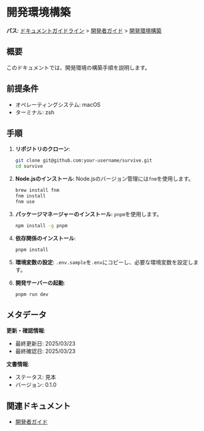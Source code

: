 # 開発環境構築

**パス**: [ドキュメントガイドライン](../../../README.md) > [開発者ガイド](../README.md) > [開発環境構築](./README.md)

## 概要

このドキュメントでは、開発環境の構築手順を説明します。

## 前提条件

- オペレーティングシステム: macOS
- ターミナル: zsh

## 手順

1. **リポジトリのクローン**:
   ```bash
   git clone git@github.com:your-username/survive.git
   cd survive
   ```

2. **Node.jsのインストール**:
   Node.jsのバージョン管理には`fnm`を使用します。
   ```bash
   brew install fnm
   fnm install
   fnm use
   ```

3. **パッケージマネージャーのインストール**:
   `pnpm`を使用します。
   ```bash
   npm install -g pnpm
   ```

4. **依存関係のインストール**:
   ```bash
   pnpm install
   ```

5. **環境変数の設定**:
   `.env.sample`を`.env`にコピーし、必要な環境変数を設定します。

6. **開発サーバーの起動**:
   ```bash
   pnpm run dev
   ```

## メタデータ

**更新・確認情報**:
- 最終更新日: 2025/03/23
- 最終確認日: 2025/03/23

**文書情報**:
- ステータス: 見本
- バージョン: 0.1.0

## 関連ドキュメント

- [開発者ガイド](../README.md)
